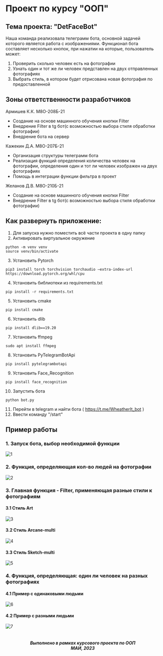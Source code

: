 # Проект по курсу "ООП"

## Тема проекта: "DetFaceBot"
Наша команда реализовала телеграмм бота, основной задачей которого является работа с изображениями. Функционал бота составляет несколько кнопок, при нажатии на которые, пользователь может:
1. Проверить сколько человек есть на фотографии
2. Узнать один и тот же ли человек представлен на двух отправленных фотографиях
3. Выбрать стиль, в котором будет отрисована новая фотография по предоставленной

## Зоны ответственности разработчиков

Армишев К.К. М8О-208Б-21
- Создание на основе машинного обучения кнопки Filter
- Внедрение Filter в tg бот(с возможностью выбора стиля обработки фотографии)
- Внедрение бота на сервер

Кажекин Д.А. М8О-207Б-21
- Организация структуры телеграмм бота
- Реализация функций определения количества человек на фотографии, определения один и тот ли человек изображен на двух фотографиях
- Помощь в интеграции функции фильтра в проект

Желанов Д.В. М8О-210Б-21
- Создание на основе машинного обучения кнопки Filter
- Внедрение Filter в tg бот(с возможностью выбора стиля обработки фотографии)

## Как развернуть приложение:

1. Для запуска нужно поместить всё части проекта в одну папку
2. Активировать виртуальное окружение
```
python -m venv venv
source venv/bin/activate
```
3. Установить Pytorch
```
pip3 install torch torchvision torchaudio —extra-index-url https://download.pytorch.org/whl/cpu
```
4. Установить библиотеки из requirements.txt 
```
pip install -r requirements.txt 
```
5. Установить cmake
```
pip install cmake 
```
6. Установить dlib
```
pip install dlib==19.20 
```
7. Установить ffmpeg
```
sudo apt install ffmpeg
```
8. Установить PyTelegramBotApi
```
pip install pytelegrambotapi
```
9. Установить Face_Recognition
```
pip install face_recognition
```
10. Запустить бота
```
python bot.py
```
11. Перейти в telegram и найти бота ( https://t.me/WheatherIt_bot )
12. Ввести команду "/start"

## Пример работы
### 1. Запуск бота, выбор необходимой функции

![1](https://i.postimg.cc/d0DZFV5p/IMG-4128.jpg)

### 2. Функция, определяющая кол-во людей на фотографии

![2](https://i.postimg.cc/pdnWLMxs/IMG-4129.png)

### 3. Главная функция - Filter, применяющая разные стили к фотографиям
#### 3.1 Стиль Art
![3](https://i.postimg.cc/bvPCsQf4/IMG-4132.png)

#### 3.2 Стиль Arcane-multi

![4](https://i.postimg.cc/fW86pgQy/IMG-4131.png)

#### 3.3 Стиль Sketch-multi

![5](https://i.postimg.cc/0yh6ffyH/IMG-4135.png)

### 4. Функция, определяющая: один ли человек на разных фотографиях

#### 4.1 Пример с одинаковыми людьми
![6](https://i.postimg.cc/1X3g3RHL/IMG-4136.png)

#### 4.2 Пример с разными людьми
![7](https://i.postimg.cc/RZ5GDchq/IMG-4134.png)

<h5 align=center>
<br>
<em>Выполнено в рамках курсового проекта по ООП
<br>
МАИ, 2023</em>
</h5>
